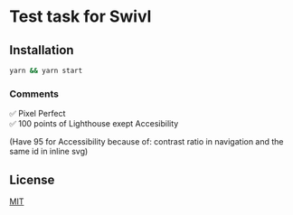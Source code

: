 # Test task for Swivl

## Installation

```bash
yarn && yarn start
```

### Comments

✅ Pixel Perfect <br>
✅ 100 points of Lighthouse exept Accesibility

(Have 95 for Accessibility because of: contrast ratio in navigation and the same id in inline svg)

## License
[MIT](https://choosealicense.com/licenses/mit/)

